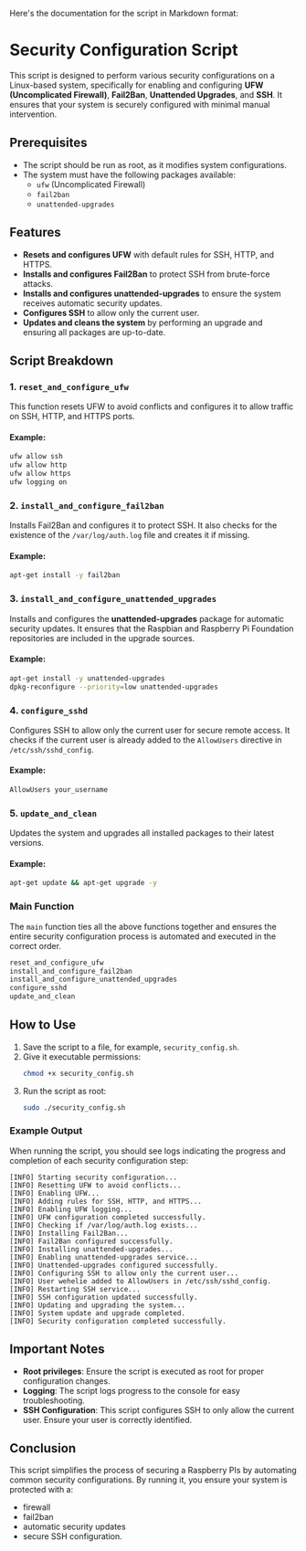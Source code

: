Here's the documentation for the script in Markdown format:


# Security Configuration Script

This script is designed to perform various security configurations on a Linux-based system, specifically for enabling and configuring **UFW (Uncomplicated Firewall)**, **Fail2Ban**, **Unattended Upgrades**, and **SSH**. It ensures that your system is securely configured with minimal manual intervention.

## Prerequisites

- The script should be run as root, as it modifies system configurations.
- The system must have the following packages available:
  - `ufw` (Uncomplicated Firewall)
  - `fail2ban`
  - `unattended-upgrades`

## Features

- **Resets and configures UFW** with default rules for SSH, HTTP, and HTTPS.
- **Installs and configures Fail2Ban** to protect SSH from brute-force attacks.
- **Installs and configures unattended-upgrades** to ensure the system receives automatic security updates.
- **Configures SSH** to allow only the current user.
- **Updates and cleans the system** by performing an upgrade and ensuring all packages are up-to-date.

## Script Breakdown

### 1. `reset_and_configure_ufw`
This function resets UFW to avoid conflicts and configures it to allow traffic on SSH, HTTP, and HTTPS ports.

#### Example:
```bash
ufw allow ssh
ufw allow http
ufw allow https
ufw logging on
```

### 2. `install_and_configure_fail2ban`
Installs Fail2Ban and configures it to protect SSH. It also checks for the existence of the `/var/log/auth.log` file and creates it if missing.

#### Example:
```bash
apt-get install -y fail2ban
```

### 3. `install_and_configure_unattended_upgrades`
Installs and configures the **unattended-upgrades** package for automatic security updates. It ensures that the Raspbian and Raspberry Pi Foundation repositories are included in the upgrade sources.

#### Example:
```bash
apt-get install -y unattended-upgrades
dpkg-reconfigure --priority=low unattended-upgrades
```

### 4. `configure_sshd`
Configures SSH to allow only the current user for secure remote access. It checks if the current user is already added to the `AllowUsers` directive in `/etc/ssh/sshd_config`.

#### Example:
```bash
AllowUsers your_username
```

### 5. `update_and_clean`
Updates the system and upgrades all installed packages to their latest versions.

#### Example:
```bash
apt-get update && apt-get upgrade -y
```

### Main Function
The `main` function ties all the above functions together and ensures the entire security configuration process is automated and executed in the correct order.

```bash
reset_and_configure_ufw
install_and_configure_fail2ban
install_and_configure_unattended_upgrades
configure_sshd
update_and_clean
```

## How to Use

1. Save the script to a file, for example, `security_config.sh`.
2. Give it executable permissions:
   ```bash
   chmod +x security_config.sh
   ```
3. Run the script as root:
   ```bash
   sudo ./security_config.sh
   ```

### Example Output

When running the script, you should see logs indicating the progress and completion of each security configuration step:
```
[INFO] Starting security configuration...
[INFO] Resetting UFW to avoid conflicts...
[INFO] Enabling UFW...
[INFO] Adding rules for SSH, HTTP, and HTTPS...
[INFO] Enabling UFW logging...
[INFO] UFW configuration completed successfully.
[INFO] Checking if /var/log/auth.log exists...
[INFO] Installing Fail2Ban...
[INFO] Fail2Ban configured successfully.
[INFO] Installing unattended-upgrades...
[INFO] Enabling unattended-upgrades service...
[INFO] Unattended-upgrades configured successfully.
[INFO] Configuring SSH to allow only the current user...
[INFO] User wehelie added to AllowUsers in /etc/ssh/sshd_config.
[INFO] Restarting SSH service...
[INFO] SSH configuration updated successfully.
[INFO] Updating and upgrading the system...
[INFO] System update and upgrade completed.
[INFO] Security configuration completed successfully.
```

## Important Notes

- **Root privileges**: Ensure the script is executed as root for proper configuration changes.
- **Logging**: The script logs progress to the console for easy troubleshooting.
- **SSH Configuration**: This script configures SSH to only allow the current user. Ensure your user is correctly identified.

## Conclusion

This script simplifies the process of securing a Raspberry PIs by automating common security configurations. By running it, you ensure your system is protected with a:
- firewall
- fail2ban
- automatic security updates
- secure SSH configuration.
